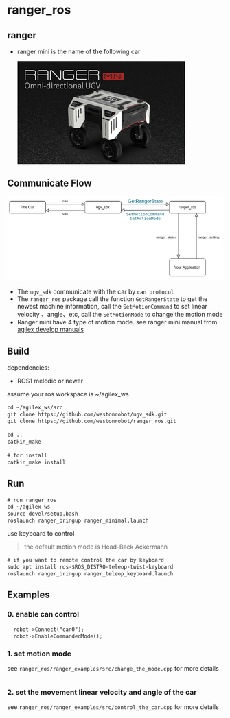 # ranger_ros

## ranger

* ranger mini  is the name of the following car

  ![ranger mini](./images/ranger_mini.png)

## Communicate Flow

![ranger_mini](./images/ranger_mini_car.png)

* The `ugv_sdk` communicate with the car by `can protocol`
* The `ranger_ros` package call the function `GetRangerState` to get the newest machine information, call the `SetMotionCommand` to set linear velocity 、angle、etc, call the `SetMotionMode` to change the motion mode
* Ranger mini have 4 type of motion mode. see ranger mini manual from    [agilex develop manuals](https://github.com/westonrobot/ugv_sdk/tree/master/docs) 

## Build

dependencies:

* ROS1 melodic or newer

assume your ros workspace is ~/agilex_ws

```shell
cd ~/agilex_ws/src
git clone https://github.com/westonrobot/ugv_sdk.git
git clone https://github.com/westonrobot/ranger_ros.git

cd ..
catkin_make 

# for install
catkin_make install
```

## Run

```shell
# run ranger_ros
cd ~/agilex_ws
source devel/setup.bash
roslaunch ranger_bringup ranger_minimal.launch

```

use keyboard to control
> the default motion mode is Head-Back  Ackermann
```shell
# if you want to remote control the car by keyboard
sudo apt install ros-$ROS_DISTRO-teleop-twist-keyboard
roslaunch ranger_bringup ranger_teleop_keyboard.launch
```

## Examples

### 0. enable can control

```shell
  robot->Connect("can0");
  robot->EnableCommandedMode();
```



### 1. set motion mode

see `ranger_ros/ranger_examples/src/change_the_mode.cpp` for more details

```c++

```



### 2. set the movement linear velocity and angle of the car

see `ranger_ros/ranger_examples/src/control_the_car.cpp` for more details

```c++

```



